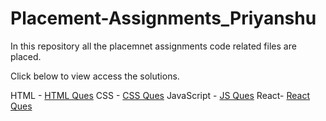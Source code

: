 # Placement-Assignments_Priyanshu
In this repository all the placemnet assignments code related files are placed.

Click below to view access the solutions.

HTML  -      [HTML Ques](https://github.com/joshipriyanshu/Placement-Assignments_Priyanshu/tree/main/Assignment%20projects/HTML%20Ques)
CSS -         [CSS Ques](https://github.com/joshipriyanshu/Placement-Assignments_Priyanshu/tree/main/Assignment%20projects/CSS%20Ques)
JavaScript -  [JS Ques](https://github.com/joshipriyanshu/Placement-Assignments_Priyanshu/tree/main/Assignment%20projects/Javascript/Q12-Blog)
React-      [React Ques](https://github.com/joshipriyanshu/Placement-Assignments_Priyanshu/tree/main/Assignment%20projects/React%20Ques)
